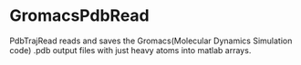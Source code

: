 # GromacsPdbRead
PdbTrajRead reads and saves the Gromacs(Molecular Dynamics Simulation code) .pdb output files
with just heavy atoms into matlab arrays.
